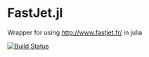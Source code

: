 # FastJet.jl
Wrapper for using http://www.fastjet.fr/ in julia

[![Build Status](https://travis-ci.com/jstrube/FastJet.jl.svg?branch=master)](https://travis-ci.com/jstrube/FastJet.jl)

